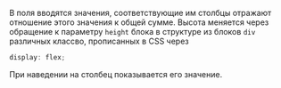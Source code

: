 В поля вводятся значения, соответствующие им столбцы отражают отношение этого значения к общей сумме.
Высота меняется через обращение к параметру ```height``` блока в структуре из блоков ```div``` различных классво, прописанных в CSS через
```js
display: flex;
```
При наведении на столбец показывается его значение.